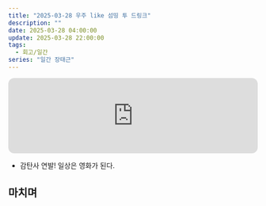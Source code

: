 ```yaml
---
title: "2025-03-28 우주 like 섬띵 투 드링크"
description: ""
date: 2025-03-28 04:00:00
update: 2025-03-28 22:00:00
tags:
  - 회고/일간
series: "일간 장태근" 
---
```


<iframe style="border-radius:12px" src="https://open.spotify.com/embed/track/1jaxahszmrHF1WG2HdYXaD?utm_source=generator" width="100%" height="152" frameBorder="0" allowfullscreen="" allow="autoplay; clipboard-write; encrypted-media; fullscreen; picture-in-picture" loading="lazy"></iframe>

- 감탄사 연발! 일상은 영화가 된다.

## 마치며 
